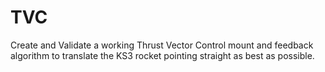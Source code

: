 # TVC
Create and Validate a working Thrust Vector Control mount and feedback algorithm to translate the KS3 rocket pointing straight as best as possible.

